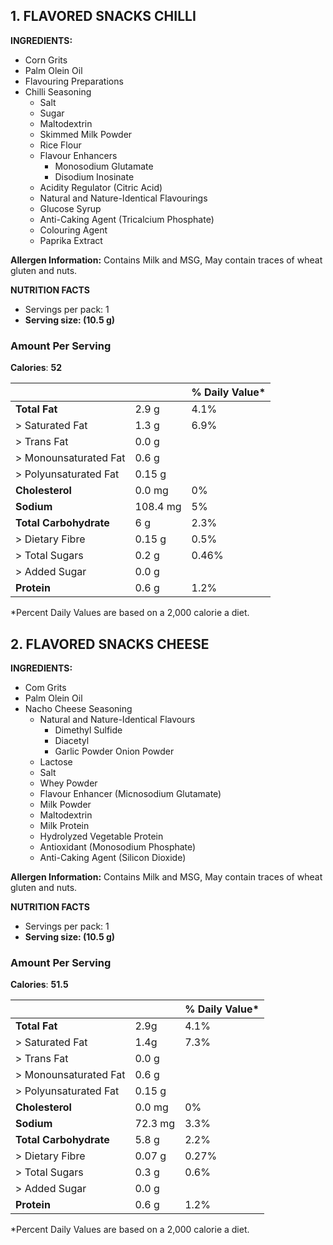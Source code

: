 ## 1. FLAVORED SNACKS CHILLI

**INGREDIENTS:**
- Corn Grits
- Palm Olein Oil
- Flavouring Preparations
- Chilli Seasoning
	- Salt
	- Sugar
	- Maltodextrin
	- Skimmed Milk Powder
	- Rice Flour
	- Flavour Enhancers
		- Monosodium Glutamate
		- Disodium Inosinate
	- Acidity Regulator (Citric Acid)
	- Natural and Nature-Identical Flavourings
	- Glucose Syrup
	- Anti-Caking Agent (Tricalcium Phosphate)
	- Colouring Agent
	- Paprika Extract

**Allergen Information:** Contains Milk and MSG, May contain traces of wheat gluten and nuts.

**NUTRITION FACTS**
- Servings per pack: 1
- **Serving size: (10.5 g)**
### Amount Per Serving
**Calories**: **52**

|                          |          | % Daily Value\* |
| ------------------------ | -------- | --------------- |
| **Total Fat**            | 2.9 g    | 4.1%            |
| >    Saturated Fat       | 1.3 g    | 6.9%            |
| >    Trans Fat           | 0.0 g    |                 |
| >    Monounsaturated Fat | 0.6 g    |                 |
| >    Polyunsaturated Fat | 0.15 g   |                 |
| **Cholesterol**          | 0.0 mg   | 0%              |
| **Sodium**               | 108.4 mg | 5%              |
| **Total Carbohydrate**   | 6 g      | 2.3%            |
| >    Dietary Fibre       | 0.15 g   | 0.5%            |
| >    Total Sugars        | 0.2 g    | 0.46%           |
| >        Added Sugar     | 0.0 g    |                 |
| **Protein**              | 0.6 g    | 1.2%            |
\*Percent Daily Values are based on a 2,000 calorie a diet.

## 2. FLAVORED SNACKS CHEESE

**INGREDIENTS:**
- Com Grits
- Palm Olein Oil
- Nacho Cheese Seasoning
	- Natural and Nature-Identical Flavours
		- Dimethyl Sulfide
		- Diacetyl
		- Garlic Powder Onion Powder
	- Lactose
	- Salt
	- Whey Powder
	- Flavour Enhancer (Micnosodium Glutamate)
	- Milk Powder
	- Maltodextrin
	- Milk Protein
	- Hydrolyzed Vegetable Protein
	- Antioxidant (Monosodium Phosphate)
	- Anti-Caking Agent (Silicon Dioxide)

**Allergen Information:** Contains Milk and MSG, May contain traces of wheat gluten and nuts.

**NUTRITION FACTS**
- Servings per pack: 1
- **Serving size: (10.5 g)**
### Amount Per Serving
**Calories**: **51.5**

|                          |         | % Daily Value\* |
| ------------------------ | ------- | --------------- |
| **Total Fat**            | 2.9g    | 4.1%            |
| >    Saturated Fat       | 1.4g    | 7.3%            |
| >    Trans Fat           | 0.0 g   |                 |
| >    Monounsaturated Fat | 0.6 g   |                 |
| >    Polyunsaturated Fat | 0.15 g  |                 |
| **Cholesterol**          | 0.0 mg  | 0%              |
| **Sodium**               | 72.3 mg | 3.3%            |
| **Total Carbohydrate**   | 5.8 g   | 2.2%            |
| >    Dietary Fibre       | 0.07 g  | 0.27%           |
| >    Total Sugars        | 0.3 g   | 0.6%            |
| >        Added Sugar     | 0.0 g   |                 |
| **Protein**              | 0.6 g   | 1.2%            |
\*Percent Daily Values are based on a 2,000 calorie a diet.